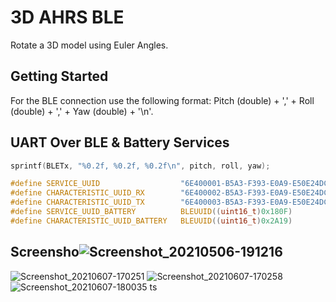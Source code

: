 # 3D AHRS BLE

Rotate a 3D model using Euler Angles.

## Getting Started

For the BLE connection use the following format:
Pitch (double) + ',' + Roll (double) + ',' + Yaw (double) + '\n'.

## UART Over BLE & Battery Services
```C
sprintf(BLETx, "%0.2f, %0.2f, %0.2f\n", pitch, roll, yaw);

#define SERVICE_UUID                  "6E400001-B5A3-F393-E0A9-E50E24DCCA9E"
#define CHARACTERISTIC_UUID_RX        "6E400002-B5A3-F393-E0A9-E50E24DCCA9E"
#define CHARACTERISTIC_UUID_TX        "6E400003-B5A3-F393-E0A9-E50E24DCCA9E"
#define SERVICE_UUID_BATTERY          BLEUUID((uint16_t)0x180F)
#define CHARACTERISTIC_UUID_BATTERY   BLEUUID((uint16_t)0x2A19)
```
## Screensho![Screenshot_20210506-191216](https://user-images.githubusercontent.com/84541098/121090943-b425f700-c7bf-11eb-9a57-d6d949ed0c4f.jpg)
![Screenshot_20210607-170251](https://user-images.githubusercontent.com/84541098/121090952-b5572400-c7bf-11eb-8674-25becd86b869.jpg)
![Screenshot_20210607-170258](https://user-images.githubusercontent.com/84541098/121090954-b5efba80-c7bf-11eb-92b6-2901059bfa26.jpg)
![Screenshot_20210607-180035](https://user-images.githubusercontent.com/84541098/121090959-b6885100-c7bf-11eb-8207-7f127e3c989d.jpg)
ts
